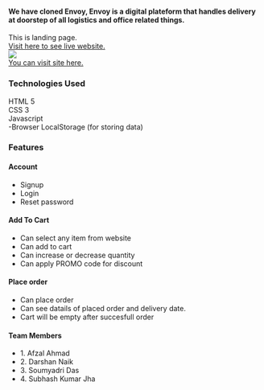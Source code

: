 <h4>We have cloned Envoy, Envoy is a digital plateform that handles delivery at doorstep of all logistics and office related things.</h4>
<div>This is landing page.</div>
<a href="" target="_blank">Visit here to see live website.</a>
<div>
  <img src="./images/derm.PNG" />
</div>
<a href="https://afzal95.github.io/Dermstore_clone/" target="_blank">You can visit site here.</a>

### Technologies Used <br/>
HTML 5 </br>
CSS 3 </br>
Javascript </br>
-Browser LocalStorage (for storing data)
### Features
<h4>Account</h4>
<ul>
    <li>Signup</li>
    <li>Login</li>
    <li>Reset password</li>
</ul>
<h4>Add To Cart</h4>
<ul>
    <li>Can select any item from website</li>
    <li>Can add to cart</li>
    <li>Can increase or decrease quantity</li>
    <li>Can apply PROMO code for discount</li>
</ul>
<h4>Place order</h4>
<ul>
    <li>Can place order</li>
    <li>Can see datails of placed order and delivery date.</li>
    <li>Cart will be empty after succesfull order</li>
</ul>
<h4>Team Members</h4>
<ul>
    <li>1. Afzal Ahmad</li>
    <li>2. Darshan Naik</li>
    <li>3. Soumyadri Das</li>
    <li>4. Subhash Kumar Jha</li>
</ul>
